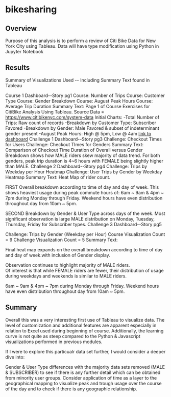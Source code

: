 # bikesharing

## Overview
Purpose of this analysis is to perform a review of Citi Bike Data for New York City using Tableau. Data will have type modification using Python in Jupyter Notebook

## Results
Summary of Visualizations Used -- Including Summary Text found in Tableau

Course 1 Dashboard--Story pg1
Course: Number of Trips
Course: Customer Type
Course: Gender Breakdown
Course: August Peak Hours
Course: Average Trip Duration Summary Text:
 Page 1 of Course Exercises for CitiBike Analysis Using Tableau.
 Source Data = https://www.citibikenyc.com/system-data
 Initial Charts:
 -Total Number of Trips:  Raw count of records
 -Breakdown by Customer Type:  Subscriber Favored
 -Breakdown by Gender:  Male Favored & subset of indeterminant gender present
 -August Peak Hours:  High @ 5pm, Low @ 4am
 [link to dashboard]("https://public.tableau.com/app/profile/pooja6418/viz/module14challenge/Dashboard1?publish=yes")
Challenge 1 Dashboard--Story pg3
Challenge: Checkout Times for Users
Challenge: Checkout TImes for Genders Summary Text:
Comparison of Checkout Time Duration of Overall versus Gender Breakdown shows how MALE riders skew majority of data trend.
For both genders, peak trip duration is 4~6 hours with FEMALE being slightly higher than MALE.
Challenge 2 Dashboard--Story pg4
Challenge: Trips by Weekday per Hour Heatmap
Challenge: User Trips by Gender by Weekday Heatmap Summary Text:
Heat Map of rider count.

FIRST
Overall breakdown according to time of day and day of week.
This shows heaviest usage during peak commute hours of:
6am ~ 9am & 4pm ~ 7pm during Monday through Friday.
Weekend hours have even distribution throughout day from 10am ~ 5pm.

SECOND
Breakdown by Gender & User Type across days of the week.
Most significant observation is large MALE distribution on Monday, Tuesday, Thursday, Friday for Subscriber types.
Challenge 3 Dashboard--Story pg5

Challenge: Trips by Gender (Weekday per Hour)
Course Visualization Count = 9 Challenge Visualization Count = 5 Summary Text:

Final heat map expands on the overall breakdown according to time of day and day of week.with inclusion of Gender display.

Observation continues to highlight majority of MALE riders.  
Of interest is that while FEMALE riders are fewer, their distribution of usage during weekdays and weekends is similar to MALE riders.

6am ~ 9am & 4pm ~ 7pm during Monday through Friday.
Weekend hours have even distribution throughout day from 10am ~ 5pm.
## Summary
Overall this was a very interesting first use of Tableau to visualize data. The level of customization and additional features are apparent especially in relation to Excel used during beginning of course. Additionally, the learning curve is not quite as steep compared to the Python & Javascript visualizations performed in previous modules.

If I were to explore this particualr data set further, I would consider a deeper dive into:

Gender & User Type differences with the majority data sets removed (MALE & SUBSCRIBER) to see if there is any further detail which can be obtained from minority user groups.
Consider application of time as a layer to the geographical mapping to visualize peak and trough usage over the course of the day and to check if there is any geographic relationship.

